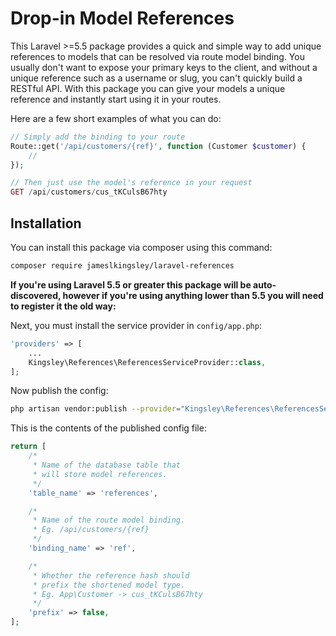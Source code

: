 # Drop-in Model References

This Laravel >=5.5 package provides a quick and simple way to add unique references to models that can be resolved via route model binding. You usually don't want to expose your primary keys to the client, and without a unique reference such as a username or slug, you can't quickly build a RESTful API. With this package you can give your models a unique reference and instantly start using it in your routes.

Here are a few short examples of what you can do:

```php
// Simply add the binding to your route
Route::get('/api/customers/{ref}', function (Customer $customer) {
    //
});

// Then just use the model's reference in your request
GET /api/customers/cus_tKCulsB67hty
```

## Installation

You can install this package via composer using this command:

```bash
composer require jameslkingsley/laravel-references
```

**If you're using Laravel 5.5 or greater this package will be auto-discovered, however if you're using anything lower than 5.5 you will need to register it the old way:**

Next, you must install the service provider in `config/app.php`:

```php
'providers' => [
    ...
    Kingsley\References\ReferencesServiceProvider::class,
];
```

Now publish the config:

```bash
php artisan vendor:publish --provider="Kingsley\References\ReferencesServiceProvider"
```

This is the contents of the published config file:

```php
return [
    /*
     * Name of the database table that
     * will store model references.
     */
    'table_name' => 'references',

    /*
     * Name of the route model binding.
     * Eg. /api/customers/{ref}
     */
    'binding_name' => 'ref',

    /*
     * Whether the reference hash should
     * prefix the shortened model type.
     * Eg. App\Customer -> cus_tKCulsB67hty
     */
    'prefix' => false,
];
```

